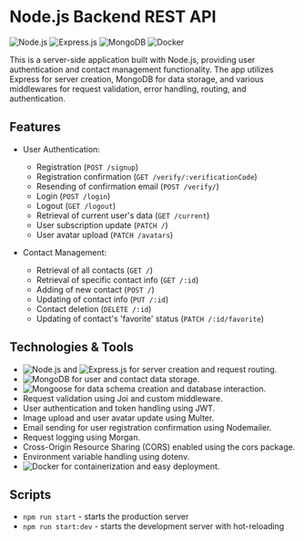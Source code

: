 # Node.js Backend REST API

![Node.js](https://img.shields.io/badge/-Node.js-43853d?style=flat-square&logo=Node.js&logoColor=white)
![Express.js](https://img.shields.io/badge/-Express.js-404D59?style=flat-square)
![MongoDB](https://img.shields.io/badge/-MongoDB-black?style=flat-square&logo=mongodb)
![Docker](https://img.shields.io/badge/-Docker-black?style=flat-square&logo=docker)

This is a server-side application built with Node.js, providing user authentication and contact management functionality. The app utilizes Express for server creation, MongoDB for data storage, and various middlewares for request validation, error handling, routing, and authentication.

## Features

- User Authentication:
  - Registration (`POST /signup`)
  - Registration confirmation (`GET /verify/:verificationCode`)
  - Resending of confirmation email (`POST /verify/`)
  - Login (`POST /login`)
  - Logout (`GET /logout`)
  - Retrieval of current user's data (`GET /current`)
  - User subscription update (`PATCH /`)
  - User avatar upload (`PATCH /avatars`)

- Contact Management:
  - Retrieval of all contacts (`GET /`)
  - Retrieval of specific contact info (`GET /:id`)
  - Adding of new contact (`POST /`)
  - Updating of contact info (`PUT /:id`)
  - Contact deletion (`DELETE /:id`)
  - Updating of contact's 'favorite' status (`PATCH /:id/favorite`)

## Technologies & Tools

- ![Node.js](https://img.shields.io/badge/-Node.js-43853d?style=flat-square&logo=Node.js&logoColor=white) and ![Express.js](https://img.shields.io/badge/-Express.js-404D59?style=flat-square) for server creation and request routing.
- ![MongoDB](https://img.shields.io/badge/-MongoDB-black?style=flat-square&logo=mongodb) for user and contact data storage.
- ![Mongoose](https://img.shields.io/badge/-Mongoose-880000?style=flat-square&logo=mongoose&logoColor=white) for data schema creation and database interaction.
- Request validation using Joi and custom middleware.
- User authentication and token handling using JWT.
- Image upload and user avatar update using Multer.
- Email sending for user registration confirmation using Nodemailer.
- Request logging using Morgan.
- Cross-Origin Resource Sharing (CORS) enabled using the cors package.
- Environment variable handling using dotenv.
- ![Docker](https://img.shields.io/badge/-Docker-black?style=flat-square&logo=docker) for containerization and easy deployment.

## Scripts

- `npm run start` - starts the production server
- `npm run start:dev` - starts the development server with hot-reloading
